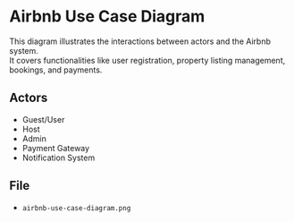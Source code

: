 # Airbnb Use Case Diagram

This diagram illustrates the interactions between actors and the Airbnb system.  
It covers functionalities like user registration, property listing management, bookings, and payments.

## Actors
- Guest/User
- Host
- Admin
- Payment Gateway
- Notification System

## File
- `airbnb-use-case-diagram.png`
